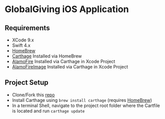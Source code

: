 # GlobalGiving iOS Application

## Requirements

- XCode 9.x
- Swift 4.x
- [HomeBrew](http://brew.sh/)
- [Carthage](https://github.com/Carthage/Carthage) Installed via HomeBrew
- [AlamoFire](https://github.com/Alamofire/Alamofire) Installed via Carthage in Xcode Project
- [AlamoFireImage](https://github.com/Alamofire/AlamofireImage) Installed via Carthage in Xcode Project

## Project Setup

- Clone/Fork this [repo](https://github.com/srogers2112/GlobalGiving)
- Install Carthage using `brew install carthage` (requires [HomeBrew](http://brew.sh/))
- In a terminal Shell, navigate to the project root folder
  where the Cartfile is located and run `carthage update`
  
